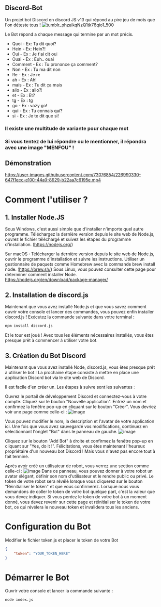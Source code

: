 ## Discord-Bot
Un projet bot Discord en discord JS v13 qui répond au pire jeu de mots que l'on déteste tous !
![tumblr_phzaikqNzQ1tk76qio1_500](https://user-images.githubusercontent.com/73076854/226985968-60f6b50a-d472-47f6-8e49-84b377dbbb01.gif)

Le Bot répond a chaque message qui termine par un mot précis.
- Quoi - Ex: Ta dit quoi?
- Hein - Ex: Hein?!
- Oui - Ex : Je t'ai dit oui
- Ouai - Ex : Euh.. ouai
- Comment - Ex : Tu prononce ça comment?
- Non - Ex : Tu ma dit non
- Re - Ex : Je re
- ah - Ex : Ah!
- mais - Ex : Tu dit ça mais
- allo - Ex : allo?!
- et - Ex : Et?
- tg - Ex : tg
- go - Ex : vazy go!
- qui - Ex : Tu connais qui?
- si - Ex : Je te dit que si!

### Il existe une multitude de variante pour chaque mot
### Si vous tentez de lui répondre ou le mentionner, il répondra avec une image "MENFOU" !

## Démonstration
https://user-images.githubusercontent.com/73076854/226990330-647f1ecc-e100-44a0-8929-b22aa7c6195e.mp4

# Comment l'utiliser ?

## 1. Installer Node.JS
Sous Windows, c'est aussi simple que d'installer n'importe quel autre programme. Téléchargez la dernière version depuis le site web de Node.js, ouvrez le fichier téléchargé et suivez les étapes du programme d'installation. (https://nodejs.org/)

Sur macOS :
Télécharger la dernière version depuis le site web de Node.js, ouvrir le programme d'installation et suivre les instructions.
Utiliser un gestionnaire de paquets comme Homebrew avec la commande brew install node. (https://brew.sh/)
Sous Linux, vous pouvez consulter cette page pour déterminer comment installer Node. https://nodejs.org/en/download/package-manager/

## 2. Installation de discord.js
Maintenant que vous avez installé Node.js et que vous savez comment ouvrir votre console et lancer des commandes, vous pouvez enfin installer discord.js ! Exécutez la commande suivante dans votre terminal :
```bash
npm install discord.js
```
Et le tour est joué ! Avec tous les éléments nécessaires installés, vous êtes presque prêt à commencer à utiliser votre bot.

## 3. Création du Bot Discord
Maintenant que vous avez installé Node, discord.js, vous êtes presque prêt à utiliser le bot ! La prochaine étape consiste à mettre en place une application Discord bot via le site web de Discord.

Il est facile d'en créer un. Les étapes à suivre sont les suivantes :

Ouvrez le portail de développement Discord et connectez-vous à votre compte.
Cliquez sur le bouton "Nouvelle application".
Entrez un nom et confirmez la fenêtre pop-up en cliquant sur le bouton "Créer".
Vous devriez voir une page comme celle-ci :
![image](https://user-images.githubusercontent.com/73076854/226984675-ebdf7317-5b56-4769-ab9a-e51749b28511.png)

Vous pouvez modifier le nom, la description et l'avatar de votre application ici. Une fois que vous avez sauvegardé vos modifications, continuez en sélectionnant l'onglet "Bot" dans le panneau de gauche.
![image](https://user-images.githubusercontent.com/73076854/226984754-70a52650-9ddc-4d87-8945-4e205a966e62.png)

Cliquez sur le bouton "Add Bot" à droite et confirmez la fenêtre pop-up en cliquant sur "Yes, do it !". Félicitations, vous êtes maintenant l'heureux propriétaire d'un nouveau bot Discord ! Mais vous n'avez pas encore tout à fait terminé.

Après avoir créé un utilisateur de robot, vous verrez une section comme celle-ci :
![image](https://user-images.githubusercontent.com/73076854/226984846-376a373c-e55d-4fc9-9d3b-e8dc19a64e26.png)
Dans ce panneau, vous pouvez donner à votre robot un avatar élégant, définir son nom d'utilisateur et le rendre public ou privé. Le token de votre robot sera révélé lorsque vous cliquerez sur le bouton "Réinitialiser le token" et que vous confirmerez. Lorsque nous vous demandons de coller le token de votre bot quelque part, c'est la valeur que vous devez indiquer. Si vous perdez le token de votre bot à un moment donné, vous devez revenir sur cette page et réinitialiser le token de votre bot, ce qui révélera le nouveau token et invalidera tous les anciens.

# Configuration du Bot
Modifier le fichier token.js et placer le token de votre Bot
```json
{
    "token": "YOUR_TOKEN_HERE"
}
```

# Démarrer le Bot
Ouvrir votre console et lancer la commande suivante :
```bash
node index.js
```
